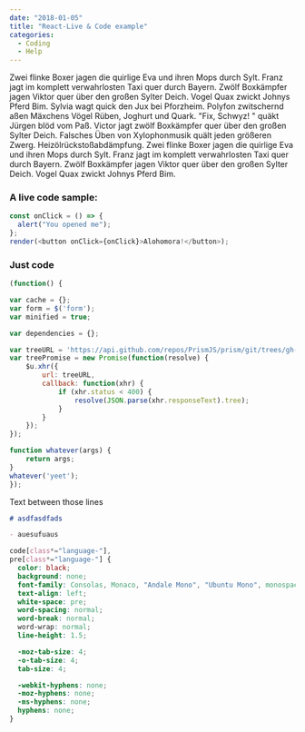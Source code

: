 ```yaml
---
date: "2018-01-05"
title: "React-Live & Code example"
categories:
  - Coding
  - Help
---
```


Zwei flinke Boxer jagen die quirlige Eva und ihren Mops durch Sylt. Franz jagt im komplett verwahrlosten Taxi quer durch Bayern. Zwölf Boxkämpfer jagen Viktor quer über den großen Sylter Deich. Vogel Quax zwickt Johnys Pferd Bim. Sylvia wagt quick den Jux bei Pforzheim. Polyfon zwitschernd aßen Mäxchens Vögel Rüben, Joghurt und Quark. "Fix, Schwyz! " quäkt Jürgen blöd vom Paß. Victor jagt zwölf Boxkämpfer quer über den großen Sylter Deich. Falsches Üben von Xylophonmusik quält jeden größeren Zwerg. Heizölrückstoßabdämpfung. Zwei flinke Boxer jagen die quirlige Eva und ihren Mops durch Sylt. Franz jagt im komplett verwahrlosten Taxi quer durch Bayern. Zwölf Boxkämpfer jagen Viktor quer über den großen Sylter Deich. Vogel Quax zwickt Johnys Pferd Bim.

### A live code sample:

```js react-live
const onClick = () => {
  alert("You opened me");
};
render(<button onClick={onClick}>Alohomora!</button>);
```

### Just code

```js
(function() {

var cache = {};
var form = $('form');
var minified = true;

var dependencies = {};

var treeURL = 'https://api.github.com/repos/PrismJS/prism/git/trees/gh-pages?recursive=1';
var treePromise = new Promise(function(resolve) {
	$u.xhr({
		url: treeURL,
		callback: function(xhr) {
			if (xhr.status < 400) {
				resolve(JSON.parse(xhr.responseText).tree);
			}
		}
	});
});

function whatever(args) {
    return args;
}
whatever('yeet');
});
```

Text between those lines

```md
# asdfasdfads

- auesufuaus
```

```css
code[class*="language-"],
pre[class*="language-"] {
  color: black;
  background: none;
  font-family: Consolas, Monaco, "Andale Mono", "Ubuntu Mono", monospace;
  text-align: left;
  white-space: pre;
  word-spacing: normal;
  word-break: normal;
  word-wrap: normal;
  line-height: 1.5;

  -moz-tab-size: 4;
  -o-tab-size: 4;
  tab-size: 4;

  -webkit-hyphens: none;
  -moz-hyphens: none;
  -ms-hyphens: none;
  hyphens: none;
}
```
